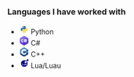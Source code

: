 ### Languages I have worked with

- <img height="20" src=https://raw.githubusercontent.com/github/explore/main/topics/python/python.png> Python
- <img height="20" src=https://raw.githubusercontent.com/github/explore/main/topics/csharp/csharp.png> C#
- <img height="20" src=https://raw.githubusercontent.com/github/explore/main/topics/cpp/cpp.png> C++
- <img height="20" src=https://raw.githubusercontent.com/github/explore/main/topics/lua/lua.png> Lua/Luau

